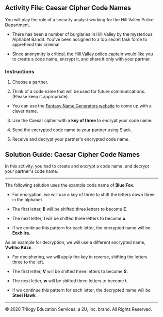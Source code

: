 ## Activity File: Caesar Cipher Code Names

You will play the role of a security analyst working for the Hill Valley Police Department.

- There has been a number of burglaries in Hill Valley by the mysterious Alphabet Bandit. You've been assigned to a top secret task force to apprehend this criminal.

- Since anonymity is critical, the Hill Valley police captain would like you to create a code name, encrypt it, and share it only with your partner. 

### Instructions

1. Choose a partner. 

2. Think of a code name that will be used for future communications. (Please keep it appropriate).

  - You can use the [Fantasy Name Generators website](https://www.fantasynamegenerators.com/code-names.php) to come up with a clever name.

3. Use the Caesar cipher with a **key of three** to encrypt your code name. 

4. Send the encrypted code name to your partner using Slack.

5. Receive and decrypt your partner's encrypted code name.

## Solution Guide: Caesar Cipher Code Names

In this activity, you had to create and encrypt a code name, and decrypt your partner's code name. 

---

The following solution uses the example code name of **Blue Fox**.

- For encryption, we will use a key of three to shift the letters down three in the alphabet.

- The first letter, **B** will be shifted three letters to become **E**.

- The next letter, **l** will be shifted three letters to become **o**.

- If we continue this pattern for each letter, the encrypted name will be **Eoxh Ira**.

As an example for decryption, we will use a different encrypted name, **Vwhho Kdzn**.

- For deciphering, we will apply the key in reverse, shifting the letters three to the left. 

- The first letter, **V** will be shifted three letters to become **S**.

- The next letter, **w** will be shifted three letters to become **t**.
    
- If we continue this pattern for each letter, the decrypted name will be  **Steel Hawk**.

---

© 2020 Trilogy Education Services, a 2U, Inc. brand. All Rights Reserved.